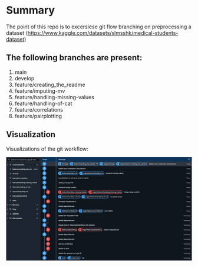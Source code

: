 # Summary
The point of this repo is to excersiese git flow branching on preprocessing a dataset (https://www.kaggle.com/datasets/slmsshk/medical-students-dataset)

## The following branches are present:
1. main
2. develop
3. feature/creating_the_readme
4. feature/imputing-mv
5. feature/handling-missing-values
6. feature/handling-of-cat
7. feature/correlations
8. feature/pairplotting

## Visualization

Visualizations of the git workflow:

![alt text](image.png)

